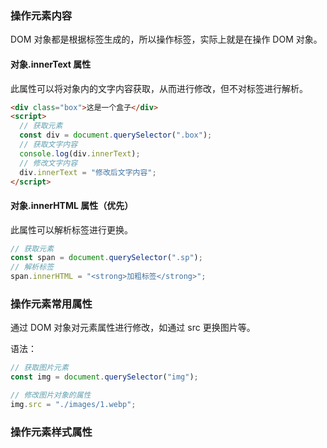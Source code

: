### 操作元素内容

DOM 对象都是根据标签生成的，所以操作标签，实际上就是在操作 DOM 对象。

#### 对象.innerText 属性

此属性可以将对象内的文字内容获取，从而进行修改，但不对标签进行解析。

```html
<div class="box">这是一个盒子</div>
<script>
  // 获取元素
  const div = document.querySelector(".box");
  // 获取文字内容
  console.log(div.innerText);
  // 修改文字内容
  div.innerText = "修改后文字内容";
</script>
```

#### 对象.innerHTML 属性（优先）

此属性可以解析标签进行更换。

```js
// 获取元素
const span = document.querySelector(".sp");
// 解析标签
span.innerHTML = "<strong>加粗标签</strong>";
```

### 操作元素常用属性

通过 DOM 对象对元素属性进行修改，如通过 src 更换图片等。

语法：

```js
// 获取图片元素
const img = document.querySelector("img");

// 修改图片对象的属性
img.src = "./images/1.webp";
```

### 操作元素样式属性
